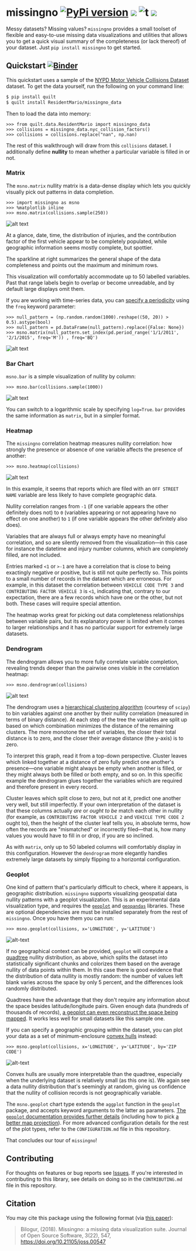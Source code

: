 # missingno [![PyPi version](https://img.shields.io/pypi/v/missingno.svg)](https://pypi.python.org/pypi/missingno/) [![](https://img.shields.io/badge/python-3.4+-blue.svg)](https://www.python.org/download/releases/3.4.0/) ![t](https://img.shields.io/badge/status-stable-green.svg) [![](https://img.shields.io/github/license/ResidentMario/missingno.svg)](https://github.com/ResidentMario/missingno/blob/master/LICENSE.md)

Messy datasets? Missing values? `missingno` provides a small toolset of flexible and easy-to-use missing data
visualizations and utilities that allows you to get a quick visual summary of the completeness (or lack thereof) of
your dataset. Just `pip install missingno` to get started.

## Quickstart [![Binder](https://mybinder.org/badge.svg)](https://mybinder.org/v2/gh/ResidentMario/missingno/master?filepath=QuickStart.ipynb)
This quickstart uses a sample of the [NYPD Motor Vehicle Collisions Dataset](https://data.cityofnewyork.us/Public-Safety/NYPD-Motor-Vehicle-Collisions/h9gi-nx95) 
dataset. To get the data yourself, run the following on your command line:

```sh
$ pip install quilt
$ quilt install ResidentMario/missingno_data
```

Then to load the data into memory:

    >>> from quilt.data.ResidentMario import missingno_data
    >>> collisions = missingno_data.nyc_collision_factors()
    >>> collisions = collisions.replace("nan", np.nan)

The rest of this walkthrough will draw from this `collisions` dataset. I additionally define **nullity** to mean 
whether a particular variable is filled in or not.

### Matrix

The `msno.matrix` nullity matrix is a data-dense display which lets you quickly visually pick out patterns in
 data completion.

    >>> import missingno as msno
    >>> %matplotlib inline
    >>> msno.matrix(collisions.sample(250))

![alt text][two_hundred_fifty]

[two_hundred_fifty]: https://i.imgur.com/gWuXKEr.png

At a glance, date, time, the distribution of injuries, and the contribution factor of the first vehicle appear to be
completely populated, while geographic information seems mostly complete, but spottier.

The sparkline at right summarizes the general shape of the data completeness and points out the maximum and minimum
rows.

This visualization will comfortably accommodate up to 50 labelled variables. Past that range labels begin to overlap
or become unreadable, and by default large displays omit them.

<!--
    >>> msno.matrix(housing.sample(250))

![alt text][large_matrix]

[large_matrix]: http://i.imgur.com/yITFVju.png
-->

If you are working with time-series data, you can [specify a periodicity](http://pandas.pydata.org/pandas-docs/stable/timeseries.html#timeseries-offset-aliases)
using the `freq` keyword parameter:

    >>> null_pattern = (np.random.random(1000).reshape((50, 20)) > 0.5).astype(bool)
    >>> null_pattern = pd.DataFrame(null_pattern).replace({False: None})
    >>> msno.matrix(null_pattern.set_index(pd.period_range('1/1/2011', '2/1/2015', freq='M')) , freq='BQ')

![alt text][ts_matrix]

[ts_matrix]: https://i.imgur.com/VLvWpsV.png

### Bar Chart

`msno.bar` is a simple visualization of nullity by column:

    >>> msno.bar(collisions.sample(1000))

![alt text][bar]

[bar]: https://i.imgur.com/2BxEfOr.png

You can switch to a logarithmic scale by specifying `log=True`. `bar` provides the same information as `matrix`, but in 
a simpler format.

### Heatmap

The `missingno` correlation heatmap measures nullity correlation: how strongly the presence or absence of one variable affects the presence of another:

    >>> msno.heatmap(collisions)

![alt text][heatmap]

[heatmap]: https://i.imgur.com/JalSKyE.png

In this example, it seems that reports which are filed with an `OFF STREET NAME` variable are less likely to have complete
geographic data.

Nullity correlation ranges from `-1` (if one variable appears the other definitely does not) to `0` (variables appearing
or not appearing have no effect on one another) to `1` (if one variable appears the other definitely also does).

Variables that are always full or always empty have no meaningful correlation, and so are silently removed from the visualization&mdash;in this case for instance the datetime and injury number columns, which are completely filled, are not included.

Entries marked `<1` or `>-1` are have a correlation that is close to being exactingly negative or positive, but is
still not quite perfectly so. This points to a small number of records in the dataset which are erroneous. For
example, in this dataset the correlation between `VEHICLE CODE TYPE 3` and `CONTRIBUTING FACTOR VEHICLE 3` is `<1`,
indicating that, contrary to our expectation, there are a few records which have one or the other, but not both.
These cases will require special attention.

The heatmap works great for picking out data completeness relationships between variable pairs, but its explanatory power
is limited when it comes to larger relationships and it has no particular support for extremely large datasets.


### Dendrogram

The dendrogram allows you to more fully correlate variable completion, revealing trends deeper than the pairwise
ones visible in the correlation heatmap:

    >>> msno.dendrogram(collisions)

![alt text][dendrogram]

[dendrogram]: https://i.imgur.com/oIiR4ct.png

The dendrogram uses a [hierarchical clustering algorithm](http://docs.scipy.org/doc/scipy/reference/cluster.hierarchy.html)
(courtesy of `scipy`) to bin variables against one another by their nullity correlation (measured in terms of
binary distance). At each step of the tree the variables are split up based on which combination minimizes the
distance of the remaining clusters. The more monotone the set of variables, the closer their total distance is to
zero, and the closer their average distance (the y-axis) is to zero.

To interpret this graph, read it from a top-down perspective. Cluster leaves which linked together at a distance of
zero fully predict one another's presence&mdash;one variable might always be empty when another is filled, or they
might always both be filled or both empty, and so on. In this specific example the dendrogram glues together the
variables which are required and therefore present in every record.

Cluster leaves which split close to zero, but not at it, predict one another very well, but still imperfectly. If
your own interpretation of the dataset is that these columns actually *are* or *ought to be* match each other in
nullity (for example, as `CONTRIBUTING FACTOR VEHICLE 2` and `VEHICLE TYPE CODE 2` ought to), then the height of the
cluster leaf tells you, in absolute terms, how often the records are "mismatched" or incorrectly filed&mdash;that is,
 how many values you would have to fill in or drop, if you are so inclined.

As with `matrix`, only up to 50 labeled columns will comfortably display in this configuration. However the
`dendrogram` more elegantly handles extremely large datasets by simply flipping to a horizontal configuration.

<!--
    >>> msno.dendrogram(housing)

![alt text][large-dendrogram]

[large-dendrogram]: http://i.imgur.com/HDa06O9.png
-->

### Geoplot

One kind of pattern that's particularly difficult to check, where it appears, is geographic distribution. `missingno`
supports visualizing geospatial data nullity patterns with a geoplot visualization. This is an experimental data 
visualization type, and requires the [`geoplot`](https://github.com/ResidentMario/geoplot) and [`geopandas`](http://geopandas.org/) 
libraries. These are optional dependencies are must be installed separately from the rest of `missingno`. Once you 
have them you can run:

    >>> msno.geoplot(collisions, x='LONGITUDE', y='LATITUDE')

![alt-text][large-geoplot]

[large-geoplot]: https://i.imgur.com/BJROapk.png

If no geographical context can be provided, `geoplot` will compute a
[quadtree](https://en.wikipedia.org/wiki/Quadtree) nullity distribution, as above, which splits the dataset into
statistically significant chunks and colorizes them based on the average nullity of data points within them. In this
case there is good evidence that the distribution of data nullity is mostly random: the number of values left blank 
varies across the space by only 5 percent, and the differences look randomly distributed.

Quadtrees have the advantage that they don't require any information about the space besides latitude/longitude 
pairs. Given enough data (hundreds of thousands of records), 
[a geoplot can even reconstruct the space being mapped](https://i.imgur.com/4dtGhig.png). It works less well for 
small datasets like this sample one.

If you can specify a geographic grouping within the dataset, you can plot your data as a set of minimum-enclosure 
[convex hulls](https://en.wikipedia.org/wiki/Convex_hull) instead:

    >>> msno.geoplot(collisions, x='LONGITUDE', y='LATITUDE', by='ZIP CODE')

![alt-text][hull-geoplot]

[hull-geoplot]: https://i.imgur.com/osnPwEE.png

Convex hulls are usually more interpretable than the quadtree, especially when the underlying dataset is relatively 
small (as this one is). We again see a data nullity distribution that's seemingly at random, giving us confidence 
that the nullity of collision records is not geographically variable.

The `msno.geoplot` chart type extends the `aggplot` function in the `geoplot` package, and accepts keyword arguments 
to the latter as parameters. [The `geoplot` documentation provides further details](https://residentmario.github.io/geoplot/index.html) 
(including how to pick [a better map projection](https://i.imgur.com/0aaNa9Q.png)). For more advanced configuration 
details for the rest of the plot types, refer to the `CONFIGURATION.md` file in this repository.

That concludes our tour of `missingno`!

## Contributing

For thoughts on features or bug reports see [Issues](https://github.com/ResidentMario/missingno/issues). If 
you're interested in contributing to this library, see details on doing so in the `CONTRIBUTING.md` file in this 
repository.

## Citation

You may cite this package using the following format (via [this paper](http://joss.theoj.org/papers/52b4115d6c03864b884fbf3334851322)):

> Bilogur, (2018). Missingno: a missing data visualization suite. Journal of Open Source Software, 3(22), 547, https://doi.org/10.21105/joss.00547
